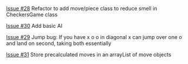 [Issue #28](https://github.com/UCSB-CS56-Projects/cs56-games-checkers/issues/28) Refactor to add move/piece class to reduce smell in CheckersGame class

[Issue #30](https://github.com/UCSB-CS56-Projects/cs56-games-checkers/issues/30) Add basic AI

[Issue #29](https://github.com/UCSB-CS56-Projects/cs56-games-checkers/issues/29) Jump bug: If you have x o o in diagonal x can jump over one o and land on second, taking both essentially

[Issue #31](https://github.com/UCSB-CS56-Projects/cs56-games-checkers/issues/31) Store precalculated moves in an arrayList of move objects
